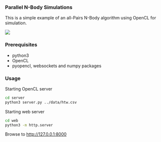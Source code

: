 ### Parallel N-Body Simulations
This is a simple example of an all-Pairs N-Body algorithm using OpenCL for simulation.

![](examples/stars.gif)

### Prerequisites ###
- python3
- OpenCL 
- pyopencl, websockets and numpy packages
### Usage ###
Starting OpenCL server
```bash
cd server
python3 server.py ../data/htw.csv
```
Starting web server
```bash
cd web
python3 -m http.server
```
Browse to http://127.0.0.1:8000